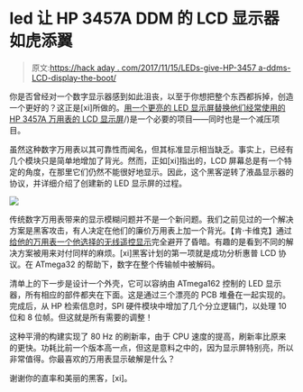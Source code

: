 # led 让 HP 3457A DDM 的 LCD 显示器如虎添翼

> 原文:[https://hack aday . com/2017/11/15/LEDs-give-HP-3457 a-ddms-LCD-display-the-boot/](https://hackaday.com/2017/11/15/leds-give-hp-3457a-ddms-lcd-display-the-boot/)

你是否曾经对一个数字显示器感到如此沮丧，以至于你想把整个东西都拆掉，创造一个更好的？这正是[xi]所做的。[用一个更亮的 LED 显示屏替换他们经常使用的 HP 3457A 万用表的 LCD 显示屏](http://www.eevblog.com/forum/projects/led-display-for-hp-3457a-multimeter-i-did-it-)/)是一个必要的项目——同时也是一个减压项目。

虽然这种数字万用表以其可靠性而闻名，但其标准显示相当缺乏。事实上，已经有几个模块只是简单地增加了背光。然而，正如[xi]指出的，LCD 屏幕总是有一个特定的角度，在那里它们仍然不能很好地显示。因此，这个黑客逆转了液晶显示器的协议，并详细介绍了创建新的 LED 显示屏的过程。

![](../Images/457829c46e4eb262e12c536b3b9156c0.png)

传统数字万用表带来的显示模糊问题并不是一个新问题。我们之前见过的一个解决方案是黑客攻击，有人决定在他们的廉价万用表上加一个背光。【肯·卡维克】通过[给他的万用表一个他选择的无线遥控显示](https://hackaday.com/2015/02/01/give-your-multimeter-a-wireless-remote-display/)完全避开了昏暗。有趣的是看到不同的解决方案被用来对付同样的麻烦。[xi]黑客计划的第一项就是成功分析惠普 LCD 协议。在 ATmega32 的帮助下，数字在整个传输帧中被解码。

清单上的下一步是设计一个外壳，它可以容纳由 ATmega162 控制的 LED 显示器，所有相应的部件都夹在下面。这是通过三个漂亮的 PCB 堆叠在一起实现的。完成后，从 HP 检索信息时，SPI 硬件模块中增加了几个分立逻辑门，以处理 10 位和 8 位帧。但这就是所有需要的调整！

这种平滑的构建实现了 80 Hz 的刷新率，由于 CPU 速度的提高，刷新率比原来的更快。功耗比前一个版本高一点，但这是意料之中的，因为显示屏特别亮，所以非常值得。你最喜欢的万用表显示破解是什么？

谢谢你的直率和美丽的黑客，[xi]。